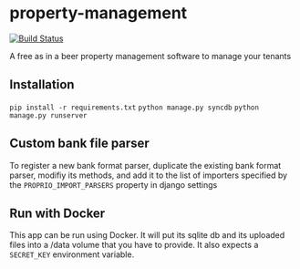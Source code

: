 property-management
===================
[![Build Status](https://drone.io/github.com/oadam/proprio/status.png)](https://drone.io/github.com/oadam/proprio/latest)

A free as in a beer property management software to manage your tenants

Installation
------------
`pip install -r requirements.txt`
`python manage.py syncdb`
`python manage.py runserver`

Custom bank file parser
-----------------------
To register a new bank format parser, duplicate the existing bank format parser, modifiy its methods, and add it to the list of importers specified by the `PROPRIO_IMPORT_PARSERS` property in django settings

Run with Docker
---------------
This app can be run using Docker. It will put its sqlite db and its uploaded files into a /data volume that you have to provide.
It also expects a `SECRET_KEY` environment variable.

